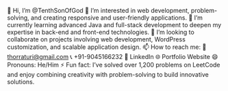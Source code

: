 👋 Hi, I’m @TenthSonOfGod
👀 I’m interested in web development, problem-solving, and creating responsive and user-friendly applications.
🌱 I’m currently learning advanced Java and full-stack development to deepen my expertise in back-end and front-end technologies.
💞️ I’m looking to collaborate on projects involving web development, WordPress customization, and scalable application design.
📫 How to reach me:
📧 thorraturi@gmail.com
📞 +91-9045166232
💼 LinkedIn
🌐 Portfolio Website
😄 Pronouns: He/Him
⚡ Fun fact: I’ve solved over 1,200 problems on LeetCode and enjoy combining creativity with problem-solving to build innovative solutions.
